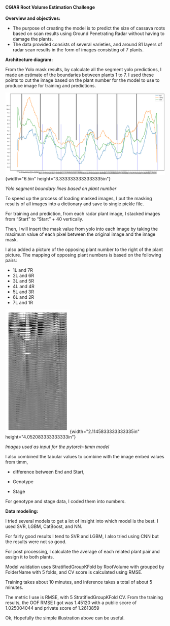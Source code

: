 #### <a name="_fvlkgfz6qwd1"></a>**CGIAR Root Volume Estimation Challenge**

**Overview and objectives:**

- The purpose of creating the model is to predict the size of cassava roots based on scan results using Ground Penetrating Radar without having to damage the plants.
- The data provided consists of several varieties, and around 81 layers of radar scan results in the form of images consisting of 7 plants.

**Architecture diagram:**



From the Yolo mask results, by calculate all the segment yolo predictions, I made an estimate of the boundaries between plants 1 to 7. I used these points to cut the image based on the plant number for the model to use to produce image for training and predictions.

![](media/image3.png){width="6.5in" height="3.3333333333333335in"}

*Yolo segment boundary lines based on plant number*

To speed up the process of loading masked images, I put the masking results of all images into a dictionary and save to single pickle file.

For training and prediction, from each radar plant image, I stacked images from “Start” to “Start” + 40 vertically.

Then, I will insert the mask value from yolo into each image by taking the maximum value of each pixel between the original image and the image mask.

I also added a picture of the opposing plant number to the right of the plant picture. The mapping of opposing plant numbers is based on the following pairs:

- 1L and 7R
- 2L and 6R
- 3L and 5R
- 4L and 4R
- 5L and 3R
- 6L and 2R
- 7L and 1R


![](media/image1.png){width="2.1145833333333335in" height="4.052083333333333in"}

  *Images used as input for the pytorch-timm model*

  I also combined the tabular values ​​to combine with the image embed values ​​from timm,

  - difference between End and Start,

  - Genotype

  - Stage

  For genotype and stage data, I coded them into numbers.

  **Data modeling:**

  I tried several models to get a lot of insight into which model is the best. I used SVR, LGBM, CatBoost, and NN.

  For fairly good results I tend to SVR and LGBM, I also tried using CNN but the results were not so good.

  For post processing, I calculate the average of each related plant pair and assign it to both plants.

  Model validation uses StratifiedGroupKFold by RootVolume with grouped by FolderName with 5 folds, and CV score is calculated using RMSE.

  Training takes about 10 minutes, and inference takes a total of about 5 minutes.

  The metric I use is RMSE, with 5 StratifiedGroupKFold CV. From the training results, the OOF RMSE I got was 1.45120 with a public score of 1.025004044 and private score of 1.2613859

  Ok, Hopefully the simple illustration above can be useful.
